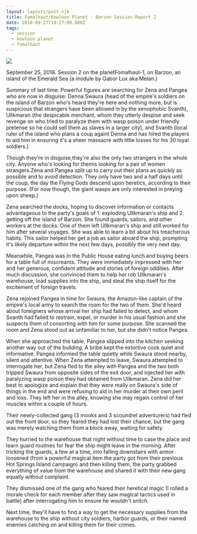 ```yaml
---
layout: layouts/post.njk
title: Fomalhaut/Kowloon Planet - Barzon Session Report 2
date: 2018-09-27T19:27:00.000Z
tags:
  - session
  - kowloon planet
  - fomalhaut
---
```

![](/images/02EmeraldIdols.jpg)

September 25, 2018. Session 2 on the planetFomalhaut-1, on Barzon, an island of the Emerald Sea (a module by Gabor Lux aka Melan.)

Summary of last time: Powerful figures are searching for Zena and Pangea who are  now in disguise: Denna Swaura (head of the empire's soldiers on the island of Barzon who's heard they're here and nothing more, but is suspicious that strangers have been allowed in by the xenophobic Svanth), Ullkmaran (the despicable merchant, whom they utterly despise and seek revenge on who tried to paralyze them with wasp poison under friendly pretense so he could sell them as slaves in a larger city), and Svanth (local ruler of the island who plans a coup againt Denna and has hired the players to aid him in ensuring it's a sheer massacre with little losses for his 30 loyal soldiers.)

Though they're in disguise,they're also the only two strangers in the whole city. Anyone who's looking for themis looking for a pair of women strangers.Zena and Pangea split up to carry out their plans as quickly as possible and to avoid detection. They only have two and a half days until the coup, the day the Flying Gods descend upon heretics, according to their purpose. (For now though, the giant wasps are only interested in preying upon sheep.)

Zena searched the docks, hoping to discover information or contacts advantageous to the party's goals of 1. exploding Ullkmaran's ship and 2. getting off the island of Barzon. She found guards, sailors, and other workers at the docks. One of them left Ullkmaran's ship and still worked for him after several voyages. She was able to learn a bit about his treacherous habits. This sailor helped her get a job as sailor aboard the ship, prompting it's likely departure within the next few days, possibly the very next day.

Meanwhile, Pangea was in the Public House eating lunch and buying beers for a table full of miscreants. They were immediately impressed with her and her generous, confident attitude and stories of foreign oddities. After much discussion, she convinced them to help her rob Ullkmaran's warehouse, load supplies into the ship, and steal the ship itself for the excitement of foreign travels.

Zena rejoined Pangea in time for Swaura, the Amazon-like captain of the empire's local army to search the room for the two of them. She'd heard about foreigners whose arrival her ship had failed to detect, and whom Svanth had failed to restrain, expel, or murder in his usual fashion and she suspects them of consorting with him for some purpose. She scanned the room and Zena stood out as unfamiliar to her, but she didn't notice Pangea.

When she approached the table, Pangea slipped into the kitchen seeking another way out of the building. A bribe kept the extortive cook quiet and informative. Pangea informed the table quietly while Swaura stood nearby, silent and attentive. When Zena attempted to leave, Swaura attempted to interrogate her, but Zena fled to the alley with Pangea and the two both tripped Swaura from opposite sides of the exit door, and injected her with paralyzing wasp poison they had obtained from Ullkmaran. Zena did her best to apologize and explain that they were really on Swaura's side of things in the end and were refusing to aid in her murder at their own peril and loss. They left her in the alley, knowing she may regain control of her muscles within a couple of hours.

Their newly-collected gang (3 mooks and 3 scoundrel adventurers) had fled out the front door, so they feared they had lost their chance, but the gang was merely watching them from a block away, waiting for safety.

They hurried to the warehouse that night without time to case the place and learn guard routines for fear the ship might leave in the morning. After tricking the guards, a few at a time, into falling downstairs with armor loosened (from a powerful magical item the party got from their previous Hot Springs Island campaign) and then killing them, the party grabbed everything of value from the warehouse and shared it with their new gang equally without complaint.

They dismissed one of the gang who feared their heretical magic (I rolled a morale check for each member after they saw magical tactics used in battle) after interrogating him to ensure he wouldn't snitch.

Next time, they'll have to find a way to get the necessary supplies from the warehouse to the ship without city soldiers, harbor guards, or their named enemies catching on and killing them for their crimes.
